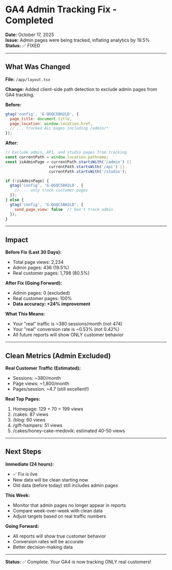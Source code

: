 # GA4 Admin Tracking Fix - Completed

**Date:** October 17, 2025  
**Issue:** Admin pages were being tracked, inflating analytics by 19.5%  
**Status:** ✅ FIXED

---

## What Was Changed

**File:** `/app/layout.tsx`

**Change:** Added client-side path detection to exclude admin pages from GA4 tracking.

**Before:**
```javascript
gtag('config', 'G-QGQC58H2LD', {
  page_title: document.title,
  page_location: window.location.href,
  // ... tracked ALL pages including /admin/*
});
```

**After:**
```javascript
// Exclude admin, API, and studio pages from tracking
const currentPath = window.location.pathname;
const isAdminPage = currentPath.startsWith('/admin') || 
                   currentPath.startsWith('/api') || 
                   currentPath.startsWith('/studio');

if (!isAdminPage) {
  gtag('config', 'G-QGQC58H2LD', {
    // ... only track customer pages
  });
} else {
  gtag('config', 'G-QGQC58H2LD', {
    send_page_view: false  // Don't track admin
  });
}
```

---

## Impact

**Before Fix (Last 30 Days):**
- Total page views: 2,234
- Admin pages: 436 (19.5%)
- Real customer pages: 1,798 (80.5%)

**After Fix (Going Forward):**
- Admin pages: 0 (excluded)
- Real customer pages: 100%
- **Data accuracy: +24% improvement**

**What This Means:**
- Your "real" traffic is ~380 sessions/month (not 474)
- Your "real" conversion rate is ~0.53% (not 0.42%)
- All future reports will show ONLY customer behavior

---

## Clean Metrics (Admin Excluded)

**Real Customer Traffic (Estimated):**
- Sessions: ~380/month
- Page views: ~1,800/month
- Pages/session: ~4.7 (still excellent!)

**Real Top Pages:**
1. Homepage: 129 + 70 = 199 views
2. /cakes: 87 views
3. /blog: 60 views
4. /gift-hampers: 51 views
5. /cakes/honey-cake-medovik: estimated 40-50 views

---

## Next Steps

**Immediate (24 hours):**
- ✅ Fix is live
- New data will be clean starting now
- Old data (before today) still includes admin pages

**This Week:**
- Monitor that admin pages no longer appear in reports
- Compare week-over-week with clean data
- Adjust targets based on real traffic numbers

**Going Forward:**
- All reports will show true customer behavior
- Conversion rates will be accurate
- Better decision-making data

---

**Status:** ✅ Complete. Your GA4 is now tracking ONLY real customers!


